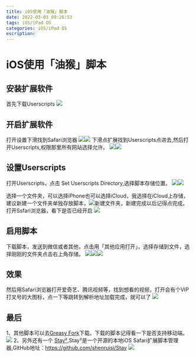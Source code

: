```yaml
---
title: iOS使用「油猴」脚本
date: 2022-03-03 09:26:53
tags: iOS/iPad OS
categories: iOS/iPad OS
escription: 
---
```

# iOS使用「油猴」脚本
## 安装扩展软件
首先下载Userscripts
![](https://cdn.jsdelivr.net/gh/tosspi/img@main//img/20220302153828.png)
## 开启扩展软件
打开设置下滑找到Safari浏览器
![](https://cdn.jsdelivr.net/gh/tosspi/img@main//img/20220302153838.png)![](https://cdn.jsdelivr.net/gh/tosspi/img@main//img/20220302153851.png)
下滑点扩展找到Userscripts点进去,然后打开Userscripts,权限那里所有网站选择允许。
![](https://cdn.jsdelivr.net/gh/tosspi/img@main//img/20220302153905.png)![](https://cdn.jsdelivr.net/gh/tosspi/img@main//img/20220302153923.png)
## 设置Userscripts
打开Userscripts，点击 Set Userscripts Directory,选择脚本存储位置。
![](https://cdn.jsdelivr.net/gh/tosspi/img@main//img/20220302153936.png)![](https://cdn.jsdelivr.net/gh/tosspi/img@main//img/20220302153952.png)

选择一个文件夹，可以选择iPhone也可以选择iCloud，我选择在iCloud上存储，建议新建一个文件夹单独存放脚本，![](https://cdn.jsdelivr.net/gh/tosspi/img@main//img/20220303094146.png)新建文件夹，新建完成以后记得点完成。
打开Ssfari浏览器，看下是否已经开启
![](https://cdn.jsdelivr.net/gh/tosspi/img@main//img/20220303100337.png)
## 启用脚本
下载脚本，发送到微信或者其他，点击用「其他应用打开」，选择存储到文件，选择刚刚的文件夹点击右上角存储。
![](https://cdn.jsdelivr.net/gh/tosspi/img@main//img/20220302154010.png)![](https://cdn.jsdelivr.net/gh/tosspi/img@main//img/20220302154019.png)![](https://cdn.jsdelivr.net/gh/tosspi/img@main//img/20220302154026.png)

## 效果
然后用Safari浏览器打开爱奇艺、腾讯视频等，找到想看的视频，打开会有个VIP打叉号的大图标，点一下等跳转到解析地址加载完成，就可以了
![](https://cdn.jsdelivr.net/gh/tosspi/img@main//img/20220302154034.png)

## 最后
1、其他脚本可以去[Greasy Fork](https://greasyfork.org/zh-CN)下载。下载的脚本记得看一下是否支持移动端。
![](https://cdn.jsdelivr.net/gh/tosspi/img@main//img/20220303094853.png)
2、另外还有一个 [Stay²](https://github.com/shenruisi/Stay),Stay²是一个开源的本地iOS Safari扩展脚本管理器,GitHub地址：https://github.com/shenruisi/Stay
![](https://cdn.jsdelivr.net/gh/tosspi/img@main//img/icon.png)
